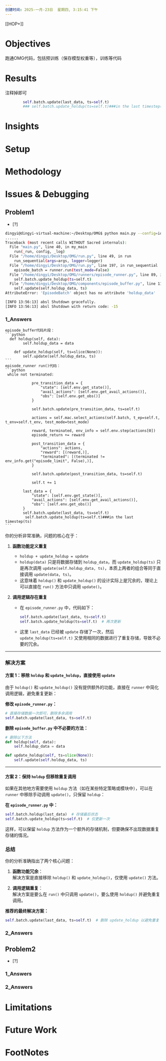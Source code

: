 ```yaml
---
创建时间: 2025-一月-23日  星期四, 3:15:41 下午
---
```

[[HOP+]]


# Objectives
跑通OMG代码，包括预训练（保存模型权重等），训练等代码
# Results
注释掉即可
```python
        self.batch.update(last_data, ts=self.t)
        ### self.batch.update_holdup(ts=self.t)###in the last timestep(ts)
```
# Insights
# Setup
# Methodology
# Issues & Debugging

## Problem1
- [?] 
```bash
dingyi@dingyi-virtual-machine:~/Desktop/OMG$ python main.py --config=iql --env-config=sc2 with env_args.map_name=8m 
......
Traceback (most recent calls WITHOUT Sacred internals):
  File "main.py", line 40, in my_main
    run(_run, config, _log)
  File "/home/dingyi/Desktop/OMG/run.py", line 49, in run
    run_sequential(args=args, logger=logger)
  File "/home/dingyi/Desktop/OMG/run.py", line 197, in run_sequential
    episode_batch = runner.run(test_mode=False)
  File "/home/dingyi/Desktop/OMG/runners/episode_runner.py", line 89, in run
    self.batch.update_holdup(ts=self.t)
  File "/home/dingyi/Desktop/OMG/components/episode_buffer.py", line 118, in update_holdup
    self.update(self.holdup_data, ts)
AttributeError: 'EpisodeBatch' object has no attribute 'holdup_data'

[INFO 13:56:13] absl Shutdown gracefully.
[INFO 13:56:13] absl Shutdown with return code: -15
```

### 1_Answers
````ad-note
episode_buffer代码片段：
```python
  def holdup(self, data):
        self.holdup_data = data

    def update_holdup(self, ts=slice(None)):
        self.update(self.holdup_data, ts)
```
episode_runner run()代码：
```python
 while not terminated:

            pre_transition_data = {
                "state": [self.env.get_state()],
                "avail_actions": [self.env.get_avail_actions()],
                "obs": [self.env.get_obs()]
            }

            self.batch.update(pre_transition_data, ts=self.t)

            actions = self.mac.select_actions(self.batch, t_ep=self.t, t_env=self.t_env, test_mode=test_mode)

            reward, terminated, env_info = self.env.step(actions[0])
            episode_return += reward

            post_transition_data = {
                "actions": actions,
                "reward": [(reward,)],
                "terminated": [(terminated != env_info.get("episode_limit", False),)],
            }

            self.batch.update(post_transition_data, ts=self.t)

            self.t += 1

        last_data = {
            "state": [self.env.get_state()],
            "avail_actions": [self.env.get_avail_actions()],
            "obs": [self.env.get_obs()]
        }
        self.batch.update(last_data, ts=self.t)
         self.batch.update_holdup(ts=self.t)###in the last timestep(ts)
```

````
你的分析非常准确，问题的核心在于：

1. **函数功能定义重复**  
   - `holdup + update_holdup = update`  
   - `holdup(data)` 只是将数据存储到 `holdup_data`，而 `update_holdup(ts)` 只是再次调用 `update(self.holdup_data, ts)`，本质上两者的组合等同于直接调用 `update(data, ts)`。
   - 这意味着 `holdup()` 和 `update_holdup()` 的设计实际上是冗余的，理论上可以直接在 `run()` 方法中只调用 `update()`。

2. **调用逻辑存在重复**  
   - 在 `episode_runner.py` 中，代码如下：
     ```python
     self.batch.update(last_data, ts=self.t)
     self.batch.update_holdup(ts=self.t)  # 再次更新
     ```
   - 这里 `last_data` 已经被 `update` 存储了一次，然后 `update_holdup(ts=self.t)` 又使用相同的数据进行了重复存储，导致不必要的冗余。

---

### **解决方案**

#### 方案 1：移除 `holdup` 和 `update_holdup`，直接使用 `update`
由于 `holdup()` 和 `update_holdup()` 没有提供额外的功能，直接在 `runner` 中简化调用逻辑，避免重复更新：

**修改 `episode_runner.py`：**
```python
# 直接存储数据一次即可，删除多余调用
self.batch.update(last_data, ts=self.t)
```

**删除 `episode_buffer.py` 中不必要的方法：**
```python
# 删除以下方法
def holdup(self, data):
    self.holdup_data = data

def update_holdup(self, ts=slice(None)):
    self.update(self.holdup_data, ts)
```

---

#### 方案 2：保持 `holdup` 但移除重复调用
如果在其他地方需要使用 `holdup` 方法（如在某些特定策略或模块中），可以在 `runner` 中移除手动调用 `update()`，只保留 `holdup`：

**在 `episode_runner.py` 中：**
```python
self.batch.holdup(last_data)  # 存储最后状态
self.batch.update_holdup(ts=self.t)  # 仅更新一次
```

这样，可以保留 `holdup` 方法作为一个额外的存储机制，但要确保不出现数据重复存储的情况。

### **总结**
你的分析准确指出了两个核心问题：

1. **函数功能冗余**：  
   解决方案是直接移除 `holdup()` 和 `update_holdup()`，仅使用 `update()` 方法。

2. **调用逻辑重复**：  
   解决方案是要么在 `run()` 中只调用 `update()`，要么使用 `holdup()` 并避免重复调用。

**推荐的最终解决方案：**
```python
self.batch.update(last_data, ts=self.t)  # 删除 update_holdup 以避免重复
```



### 2_Answers



## Problem2
- [?] 

### 1_Answers


### 2_Answers



# Limitations
# Future Work
# FootNotes